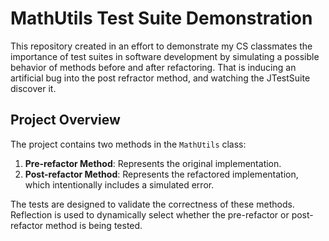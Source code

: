 # MathUtils Test Suite Demonstration

This repository created in an effort to demonstrate my CS classmates the importance of test suites in software development by simulating a possible behavior of methods before and after refactoring. That is inducing an artificial bug into the post refractor method, and watching the JTestSuite discover it.

## Project Overview

The project contains two methods in the `MathUtils` class:

1. **Pre-refactor Method**: Represents the original implementation.
2. **Post-refactor Method**: Represents the refactored implementation, which intentionally includes a simulated error.

The tests are designed to validate the correctness of these methods. Reflection is used to dynamically select whether the pre-refactor or post-refactor method is being tested.

